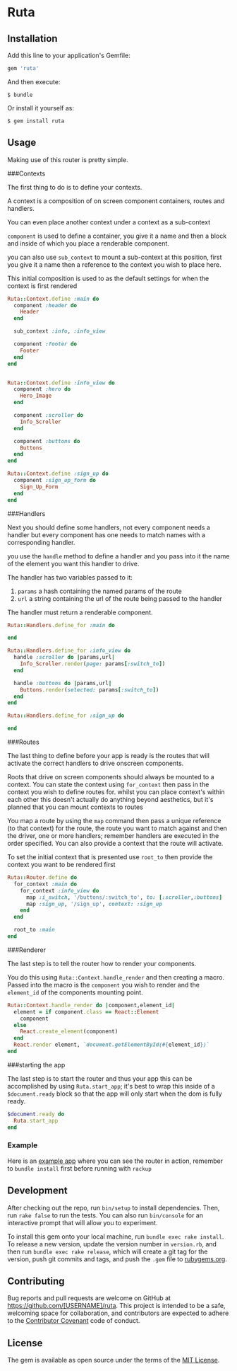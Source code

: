# Ruta

## Installation

Add this line to your application's Gemfile:

```ruby
gem 'ruta'
```

And then execute:

    $ bundle

Or install it yourself as:

    $ gem install ruta

## Usage

Making use of this router is pretty simple.

###Contexts

The first thing to do is to define your contexts.

A context is a composition of on screen component containers, routes and handlers.

You can even place another context under a context as a sub-context

`component` is used to define a container, you give it a name and then a block and inside of which you
place a renderable component.

you can also use `sub_context` to mount a sub-context at this position, first you give it a name then
a reference to the context you wish to place here.

This initial composition is used to as the default settings for when the context is first rendered

```ruby
Ruta::Context.define :main do
  component :header do
    Header
  end

  sub_context :info, :info_view

  component :footer do
    Footer
  end
end


Ruta::Context.define :info_view do
  component :hero do
    Hero_Image
  end

  component :scroller do
    Info_Scroller
  end

  component :buttons do
    Buttons
  end
end

Ruta::Context.define :sign_up do
  component :sign_up_form do
    Sign_Up_Form
  end
end
```

###Handlers

Next you should define some handlers, not every component needs a handler but every component has one
needs to match names with a corresponding handler.

you use the `handle` method to define a handler and you pass into it the name of the element you want this
handler to drive.

The handler has two variables passed to it:

1. `params` a hash containing the named params of the route
2. `url` a string containing the url of the route being passed to the handler

The handler must return a renderable component.

```ruby
Ruta::Handlers.define_for :main do

end

Ruta::Handlers.define_for :info_view do
  handle :scroller do |params,url|
    Info_Scroller.render(page: params[:switch_to])
  end

  handle :buttons do |params,url|
    Buttons.render(selected: params[:switch_to])
  end
end

Ruta::Handlers.define_for :sign_up do

end
```

###Routes

The last thing to define before your app is ready is the routes that will activate the correct handlers to
drive onscreen components.

Roots that drive on screen components should always be mounted to a context.
You can state the context using `for_context` then pass in the context you wish to define routes for.
whilst you can place context's within each other this doesn't actually do anything beyond aesthetics, but
it's planned that you can mount contexts to routes

You map a route by using the `map` command then pass a unique reference (to that context) for the route,
the route you want to match against and then the driver, one or more handlers; remember handlers are
executed in the order specified. You can also provide a context that the route will activate.

To set the initial context that is presented use `root_to` then provide the context you want to be rendered first

```ruby
Ruta::Router.define do
  for_context :main do
    for_context :info_view do
      map :i_switch, '/buttons/:switch_to', to: [:scroller,:buttons]
      map :sign_up, '/sign_up', context: :sign_up
    end
  end

  root_to :main
end

```

###Renderer

The last step is to tell the router how to render your components.

You do this using `Ruta::Context.handle_render` and then creating a macro.
Passed into the macro is the `component` you wish to render and the `element_id` of the components mounting
point.

```ruby
Ruta::Context.handle_render do |component,element_id|
  element = if component.class == React::Element
    component
  else
    React.create_element(component)
  end
  React.render element, `document.getElementById(#{element_id})`
end
```

###starting the app

The last step is to start the router and thus your app this can be accomplished by using `Ruta.start_app`;
it's best to wrap this inside of a `$document.ready` block so that the app will only start when the dom is
fully ready.
```ruby
$document.ready do
  Ruta.start_app
end
```

### Example

Here is an [example app](https://github.com/Thermatix/ruta_with_reactrb_example) where you can see the router in action, remember to `bundle install` first before running with `rackup`



## Development

After checking out the repo, run `bin/setup` to install dependencies. Then, run `rake false` to run the tests. You can also run `bin/console` for an interactive prompt that will allow you to experiment.

To install this gem onto your local machine, run `bundle exec rake install`. To release a new version, update the version number in `version.rb`, and then run `bundle exec rake release`, which will create a git tag for the version, push git commits and tags, and push the `.gem` file to [rubygems.org](https://rubygems.org).

## Contributing

Bug reports and pull requests are welcome on GitHub at https://github.com/[USERNAME]/ruta. This project is intended to be a safe, welcoming space for collaboration, and contributors are expected to adhere to the [Contributor Covenant](contributor-covenant.org) code of conduct.


## License

The gem is available as open source under the terms of the [MIT License](http://opensource.org/licenses/MIT).
